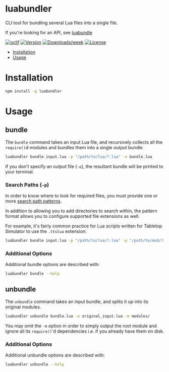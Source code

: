 luabundler
==========

CLI tool for bundling several Lua files into a single file.

If you're looking for an API, see [luabundle](https://github.com/Benjamin-Dobell/luabundle)

[![oclif](https://img.shields.io/badge/cli-oclif-brightgreen.svg)](https://oclif.io)
[![Version](https://img.shields.io/npm/v/luabundler.svg)](https://npmjs.org/package/luabundler)
[![Downloads/week](https://img.shields.io/npm/dw/luabundler.svg)](https://npmjs.org/package/luabundler)
[![License](https://img.shields.io/npm/l/luabundler.svg)](https://github.com/Benjamin-Dobell/luabundler/blob/master/package.json)

* [Installation](#installation)
* [Usage](#usage)

# Installation
```bash
npm install -g luabundler
```

# Usage

## bundle

The `bundle` command takes an input Lua file, and recursively collects all the `require()`d modules and bundles them into a single output bundle.

```bash
luabundler bundle input.lua -p "/path/to/lua/?.lua" -o bundle.lua
```

If you don't specify an output file (`-o`), the resultant bundle will be printed to your terminal.

### Search Paths (`-p`)

In order to know where to look for required files, you must provide one or more [search path patterns](https://www.lua.org/pil/8.1.html).

In addition to allowing you to add directories to search within, the pattern format allows you to configure supported file extensions as well.

For example, it's fairly common practice for Lua scripts written for Tabletop Simulator to use the `.ttslua` extension:

```bash
luabundler bundle input.lua -p "/path/to/lua/?.lua" -p "/path/to/mod/?.ttslua"  -o bundle.lua
```

### Additional Options

Additional bundle options are described with:

```bash
luabundler bundle --help
```

## unbundle

The `unbundle` command takes an input bundle, and splits it up into its original modules.

```bash
luabundler unbundle bundle.lua -o original_input.lua -m modules/
```

You may omit the `-m` option in order to simply output the root module and ignore all its `require()`'d dependencies i.e. if you already have them on disk.

### Additional Options

Additional unbundle options are described with:

```bash
luabundler unbundle --help
```
